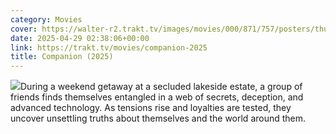 ```yaml
---
category: Movies
cover: https://walter-r2.trakt.tv/images/movies/000/871/757/posters/thumb/1355dc95a7.jpg.webp
date: 2025-04-29 02:38:06+00:00
link: https://trakt.tv/movies/companion-2025
title: Companion (2025)
---
```


![](https://walter-r2.trakt.tv/images/movies/000/871/757/fanarts/thumb/18b538a777.jpg)During a weekend getaway at a secluded lakeside estate, a group of friends finds themselves entangled in a web of secrets, deception, and advanced technology. As tensions rise and loyalties are tested, they uncover unsettling truths about themselves and the world around them.
